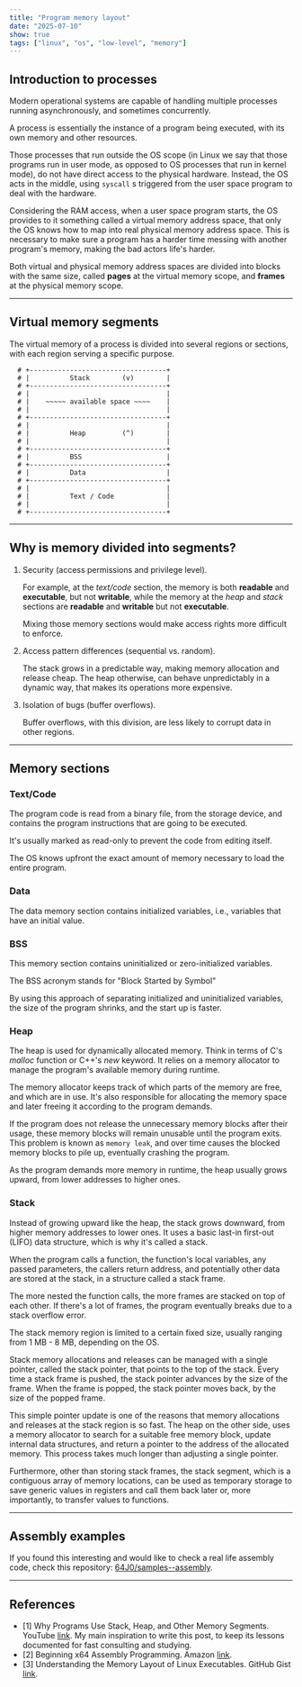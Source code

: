```yaml
---
title: "Program memory layout"
date: "2025-07-10"
show: true
tags: ["linux", "os", "low-level", "memory"]
---
```


## Introduction to processes

Modern operational systems are capable of handling multiple processes running asynchronously, and sometimes concurrently.

A process is essentially the instance of a program being executed, with its own memory and other resources.

Those processes that run outside the OS scope (in Linux we say that those programs run in user mode, as opposed to OS processes that run in kernel mode), do not have direct access to the physical hardware. Instead, the OS acts in the middle, using `syscall` s triggered from the user space program to deal with the hardware.

Considering the RAM access, when a user space program starts, the OS provides to it something called a virtual memory address space, that only the OS knows how to map into real physical memory address space. This is necessary to make sure a program has a harder time messing with another program's memory, making the bad actors life's harder.

Both virtual and physical memory address spaces are divided into blocks with the same size, called **pages** at the virtual memory scope, and **frames** at the physical memory scope.

---

## Virtual memory segments

The virtual memory of a process is divided into several regions or sections, with each region serving a specific purpose.

``` shell
  # +----------------------------------+
  # |          Stack        (v)        |
  # +----------------------------------+
  # |                                  |
  # |    ~~~~~ available space ~~~~    |
  # |                                  |
  # +----------------------------------+
  # |                                  |
  # |          Heap         (^)        |
  # |                                  |
  # +----------------------------------+
  # |          BSS                     |
  # +----------------------------------+
  # |          Data                    |
  # +----------------------------------+
  # |                                  |
  # |          Text / Code             |
  # |                                  |
  # +----------------------------------+
```

---

## Why is memory divided into segments?

1.  Security (access permissions and privilege level).

    For example, at the *text/code* section, the memory is both **readable** and **executable**, but not **writable**, while the memory at the *heap* and *stack* sections are **readable** and **writable** but not **executable**.

    Mixing those memory sections would make access rights more difficult to enforce.

2.  Access pattern differences (sequential vs. random).

    The stack grows in a predictable way, making memory allocation and release cheap. The heap otherwise, can behave unpredictably in a dynamic way, that makes its operations more expensive.

3.  Isolation of bugs (buffer overflows).

    Buffer overflows, with this division, are less likely to corrupt data in other regions.

---

## Memory sections

### Text/Code

The program code is read from a binary file, from the storage device, and contains the program instructions that are going to be executed.

It's usually marked as read-only to prevent the code from editing itself.

The OS knows upfront the exact amount of memory necessary to load the entire program.

### Data

The data memory section contains initialized variables, i.e., variables that have an initial value.


### BSS

This memory section contains uninitialized or zero-initialized variables.

The BSS acronym stands for "Block Started by Symbol"

By using this approach of separating initialized and uninitialized variables, the size of the program shrinks, and the start up is faster.


### Heap

The heap is used for dynamically allocated memory. Think in terms of C's *malloc* function or C++'s *new* keyword. It relies on a memory allocator to manage the program's available memory during runtime.

The memory allocator keeps track of which parts of the memory are free, and which are in use. It's also responsible for allocating the memory space and later freeing it according to the program demands.

If the program does not release the unnecessary memory blocks after their usage, these memory blocks will remain unusable until the program exits. This problem is known as `memory leak`, and over time causes the blocked memory blocks to pile up, eventually crashing the program.

As the program demands more memory in runtime, the heap usually grows upward, from lower addresses to higher ones.

### Stack

Instead of growing upward like the heap, the stack grows downward, from higher memory addresses to lower ones. It uses a basic last-in first-out (LIFO) data structure, which is why it's called a stack.

When the program calls a function, the function's local variables, any passed parameters, the callers return address, and potentially other data are stored at the stack, in a structure called a stack frame.

The more nested the function calls, the more frames are stacked on top of each other. If there's a lot of frames, the program eventually breaks due to a stack overflow error.

The stack memory region is limited to a certain fixed size, usually ranging from 1 MB - 8 MB, depending on the OS.

Stack memory allocations and releases can be managed with a single pointer, called the stack pointer, that points to the top of the stack. Every time a stack frame is pushed, the stack pointer advances by the size of the frame. When the frame is popped, the stack pointer moves back, by the size of the popped frame.

This simple pointer update is one of the reasons that memory allocations and releases at the stack region is so fast. The heap on the other side, uses a memory allocator to search for a suitable free memory block, update internal data structures, and return a pointer to the address of the allocated memory. This process takes much longer than adjusting a single pointer.

Furthermore, other than storing stack frames, the stack segment, which is a contiguous array of memory locations, can be used as temporary storage to save generic values in registers and call them back later or, more importantly, to transfer values to functions.

---

## Assembly examples

If you found this interesting and would like to check a real life assembly code, check this repository: [64J0/samples--assembly](https://github.com/64J0/samples--assembly).

---

## References

-   [1] Why Programs Use Stack, Heap, and Other Memory Segments. YouTube [link](https://www.youtube.com/watch?v=EXIxAPITb7U). My main inspiration to write this post, to keep its lessons documented for fast consulting and studying.
-   [2] Beginning x64 Assembly Programming. Amazon [link](https://a.co/d/hE556TU).
-   [3] Understanding the Memory Layout of Linux Executables. GitHub Gist [link](https://gist.github.com/CMCDragonkai/10ab53654b2aa6ce55c11cfc5b2432a4).
